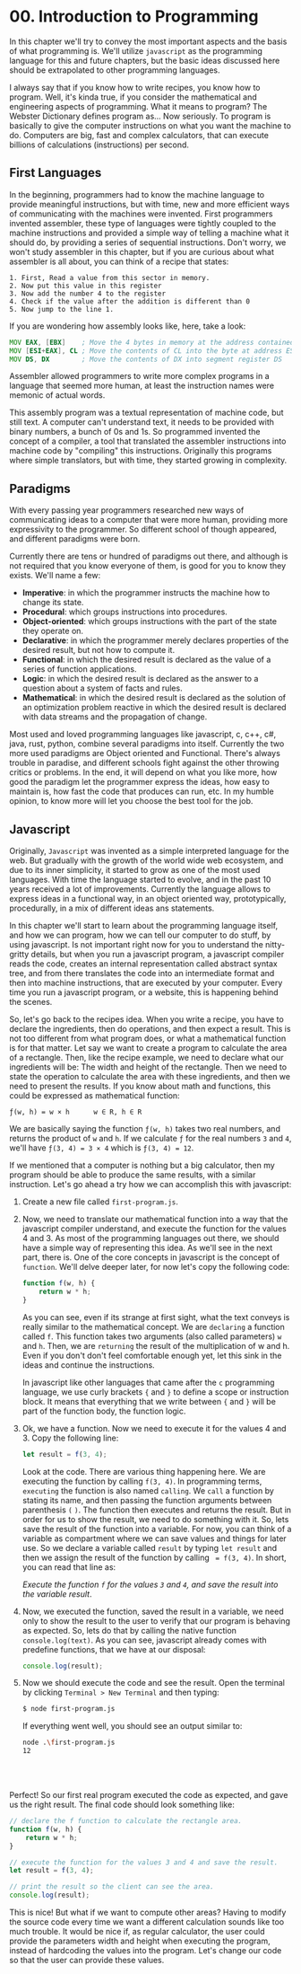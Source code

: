 # 00. Introduction to Programming
In this chapter we'll try to convey the most important aspects and the basis of what programming is. We'll utilize `javascript` as the programming language for this and future chapters, but the basic ideas discussed here should be extrapolated to other programming languages.

I always say that if you know how to write recipes, you know how to program. Well, it's kinda true, if you consider the mathematical and engineering aspects of programming. What it means to program? The Webster Dictionary defines program as... Now seriously. To program is basically to give the computer instructions on what you want the machine to do. Computers are big, fast and complex calculators,  that can execute billions of calculations (instructions) per second.


## First Languages
In the beginning, programmers had to know the machine language to provide meaningful instructions, but with time, new and more efficient ways of communicating with the machines were invented. First programmers invented assembler, these type of languages were tightly coupled to the machine instructions and provided a simple way of telling a machine what it should do, by providing a series of sequential instructions. Don't worry, we won't study assembler in this chapter, but if you are curious about what assembler is all about, you can think of a recipe that states:

````
1. First, Read a value from this sector in memory.
2. Now put this value in this register
3. Now add the number 4 to the register
4. Check if the value after the addition is different than 0
5. Now jump to the line 1.
````

If you are wondering how assembly looks like, here, take a look:

```asm
MOV EAX, [EBX]	  ; Move the 4 bytes in memory at the address contained in EBX into EAX
MOV [ESI+EAX], CL ; Move the contents of CL into the byte at address ESI+EAX
MOV DS, DX        ; Move the contents of DX into segment register DS
```

Assembler allowed programmers to write more complex programs in a language that seemed more human, at least the instruction names were memonic of actual words.

This assembly program was a textual representation of machine code, but still text. A computer can't understand text, it needs to be provided with binary numbers, a bunch of 0s and 1s. So programmed invented the concept of a compiler, a tool that translated the assembler instructions into machine code by "compiling" this instructions. Originally this programs where simple translators, but with time, they started growing in complexity.


## Paradigms
With every passing year programmers researched new ways of communicating ideas to a computer that were more human, providing more expressivity to the programmer. So different school of though appeared, and different paradigms were born.

Currently there are tens or hundred of paradigms out there, and although is not required that you know everyone of them, is good for you to know they exists. We'll name a few:

- **Imperative**: in which the programmer instructs the machine how to change its state.
- **Procedural**: which groups instructions into procedures.
- **Object-oriented**: which groups instructions with the part of the state they operate on.
- **Declarative**: in which the programmer merely declares properties of the desired result, but not how to compute it.
- **Functional**: in which the desired result is declared as the value of a series of function applications.
- **Logic**: in which the desired result is declared as the answer to a question about a system of facts and rules.
- **Mathematical**: in which the desired result is declared as the solution of an optimization problem reactive in which the desired result is declared with data streams and the propagation of change.

Most used and loved programming languages like javascript, c, c++, c#, java, rust, python, combine several paradigms into itself. Currently the two more used paradigms are Object oriented and Functional. There's always trouble in paradise, and different schools fight against the other throwing critics or problems. In the end, it will depend on what you like more, how good the paradigm let the programmer express the ideas, how easy to maintain is, how fast the code that produces can run, etc. In my humble opinion, to know more will let you choose the best tool for the job.

## Javascript
Originally, `Javascript` was invented as a simple interpreted language for the web. But gradually with the growth of the world wide web ecosystem, and due to its inner simplicity, it started to grow as one of the most used languages. With time the language started to evolve, and in the past 10 years received a lot of improvements. Currently the language allows to express ideas in a functional way, in an object oriented way, prototypically, procedurally, in a mix of different ideas ans statements.

In this chapter we'll start to learn about the programming language itself, and how we can program, how we can tell our computer to do stuff, by using javascript. Is not important right now for you to understand the nitty-gritty details, but when you run a javascript program, a javascript compiler reads the code, creates an internal representation called abstract syntax tree, and from there translates the code into an intermediate format and then into machine instructions, that are executed by your computer. Every time you run a javascript program, or a website, this is happening behind the scenes.


So, let's go back to the recipes idea. When you write a recipe, you have to declare the ingredients, then do operations, and then expect a result. This is not too different from what program does, or what a mathematical function is for that matter.
Let say we want to create a program to calculate the area of a rectangle. Then, like the recipe example, we need to declare what our ingredients will be: The width and height of the rectangle. Then we need to state the operation to calculate the area with these ingredients, and then we need to present the results. If you know about math and functions, this could be expressed as mathematical function:

```
ƒ(w, h) = w × h      w ∈ R, h ∈ R
```
We are basically saying the function `ƒ(w, h)` takes two real numbers, and returns the product of `w` and `h`. If we calculate `ƒ` for the real numbers `3` and `4`, we'll have `ƒ(3, 4) = 3 × 4` which is `ƒ(3, 4) = 12`.

If we mentioned that a computer is nothing but a big calculator, then my program should be able to produce the same results, with a similar instruction. Let's go ahead a try how we can accomplish this with javascript:

1. Create a new file called `first-program.js`.

2. Now, we need to translate our mathematical function into a way that the javascript compiler understand, and execute the function for the values 4 and 3. As most of the programming languages out there, we should have a simple way of representing this idea. As we'll see in the next part, there is. One of the core concepts in javascript is the concept of `function`. We'll delve deeper later, for now let's copy the following code:
   ```js
   function f(w, h) {
       return w * h;
   }
   ```
   As you can see, even if its strange at first sight, what the text conveys is really similar to the mathematical concept. We are `declaring` a function called `f`. This function takes two arguments (also called parameters) `w` and `h`. Then, we are `returning` the result of the multiplication of w and h. Even if you don't don't feel comfortable enough yet, let this sink in the ideas and continue the instructions.

   In javascript like other languages that came after the `c` programming language, we use curly brackets  `{` and `}` to define a scope or instruction block. It means that everything that we write between `{` and `}` will be part of the function body, the function logic.

3. Ok, we have a function. Now we need to execute it for the values 4 and 3. Copy the following line:
   ```js
   let result = f(3, 4);
   ```
   Look at the code. There are various thing happening here. We are executing the function by calling `f(3, 4)`. In programming terms, `executing` the function is also named `calling`. We `call` a function by stating its name, and then passing the function arguments between parenthesis `(` `)`. The function then executes and returns the result. But in order for us to show the result, we need to do something with it. So, lets save the result of the function into a variable. For now, you can think of a variable as compartment where we can save values and things for later use. So we declare a variable called `result` by typing `let result` and then we assign the result of the function by calling ` = f(3, 4)`. In short, you can read that line as:

   _Execute the function `f` for the values `3` and `4`, and save the result into the variable result_.

4. Now, we executed the function, saved the result in a variable, we need only to show the result to the user to verify that our program is behaving as expected. So, lets do that by calling the native function `console.log(text)`. As you can see, javascript already comes with predefine functions, that we have at our disposal:
   ```js
   console.log(result);
   ```
5. Now we should execute the code and see the result. Open the terminal by clicking `Terminal > New Terminal` and then typing:
   ```bash
   $ node first-program.js
   ```
   If everything went well, you should see an output similar to:
   ```bash
   node .\first-program.js
   12
   ```

<br>
<br>

Perfect! So our first real program executed the code as expected, and gave us the right result. The final code should look something like:
```js
// declare the f function to calculate the rectangle area.
function f(w, h) {
    return w * h;
}

// execute the function for the values 3 and 4 and save the result.
let result = f(3, 4);

// print the result so the client can see the area.
console.log(result);
```

This is nice! But what if we want to compute other areas? Having to modify the source code every time we want a different calculation sounds like too much trouble. It would be nice if, as regular calculator, the user could provide the parameters width and height when executing the program, instead of hardcoding the values into the program. Let's change our code so that the user can provide these values.

